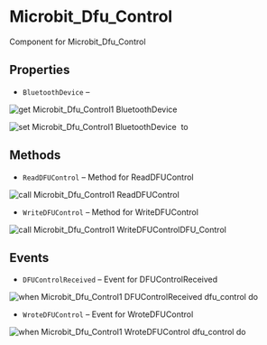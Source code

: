 # Microbit_Dfu_Control

Component for Microbit_Dfu_Control

## Properties

+ <a name="BluetoothDevice"></a>`BluetoothDevice` – 


![get Microbit_Dfu_Control1 BluetoothDevice ](blocks/Microbit_Dfu_Control.BluetoothDevice_getter.svg)


![set Microbit_Dfu_Control1 BluetoothDevice  to](blocks/Microbit_Dfu_Control.BluetoothDevice_setter.svg)

## Methods

+ <a name="ReadDFUControl"></a>`ReadDFUControl` – Method for ReadDFUControl

![call Microbit_Dfu_Control1 ReadDFUControl](blocks/Microbit_Dfu_Control.ReadDFUControl.svg)

+ <a name="WriteDFUControl"></a>`WriteDFUControl` – Method for WriteDFUControl

![call Microbit_Dfu_Control1 WriteDFUControlDFU_Control](blocks/Microbit_Dfu_Control.WriteDFUControl.svg)

## Events

+ <a name="DFUControlReceived"></a>`DFUControlReceived` – Event for DFUControlReceived

![when Microbit_Dfu_Control1 DFUControlReceived dfu_control do](blocks/Microbit_Dfu_Control.DFUControlReceived.svg)

+ <a name="WroteDFUControl"></a>`WroteDFUControl` – Event for WroteDFUControl

![when Microbit_Dfu_Control1 WroteDFUControl dfu_control do](blocks/Microbit_Dfu_Control.WroteDFUControl.svg)


